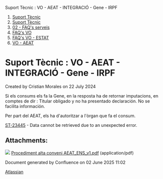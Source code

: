 Suport Tècnic : VO - AEAT - INTEGRACIÓ - Gene - IRPF  

1.  [Suport Tècnic](index.md)
2.  [Suport Tècnic](13893782.md)
3.  [02 - FAQ's serveis](26313393.md)
4.  [FAQ's VO](28705575.md)
5.  [FAQ's VO - ESTAT](28705579.md)
6.  [VO - AEAT](VO---AEAT_36340975.md)

Suport Tècnic : VO - AEAT - INTEGRACIÓ - Gene - IRPF
====================================================

Created by Cristian Morales on 22 July 2024

  

Si els consums els fa la Gene, en la resposta ha de retornar imputacions, en comptes de dir : Titular obligado y no ha presentado declaración. No se facilita información.

  

Per part del AEAT, els ha d'autoritzar a l'òrgan que fa el consum.

  

  

  

[ST-23445](https://contacte.aoc.cat/browse/ST-23445?src=confmacro) - Data cannot be retrieved due to an unexpected error.

Attachments:
------------

![](images/icons/bullet_blue.gif) [Procediment alta conveni AEAT\_ENS\_v1.pdf](attachments/113311849/113311850.pdf) (application/pdf)  

Document generated by Confluence on 02 June 2025 11:02

[Atlassian](http://www.atlassian.com/)